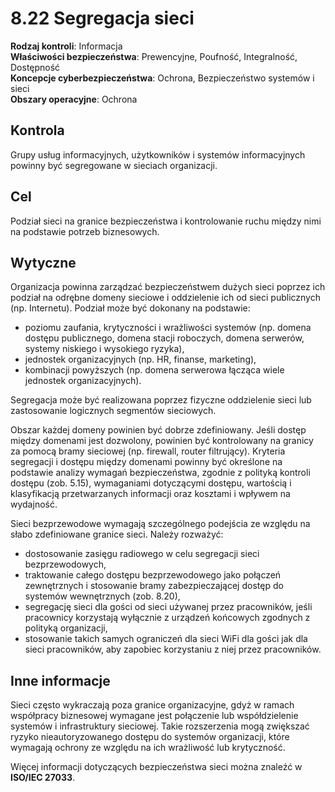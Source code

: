 # 8.22 Segregacja sieci

**Rodzaj kontroli**: Informacja  
**Właściwości bezpieczeństwa**: Prewencyjne, Poufność, Integralność, Dostępność  
**Koncepcje cyberbezpieczeństwa**: Ochrona, Bezpieczeństwo systemów i sieci  
**Obszary operacyjne**: Ochrona

## Kontrola

Grupy usług informacyjnych, użytkowników i systemów informacyjnych powinny być segregowane w sieciach organizacji.

## Cel

Podział sieci na granice bezpieczeństwa i kontrolowanie ruchu między nimi na podstawie potrzeb biznesowych.

## Wytyczne

Organizacja powinna zarządzać bezpieczeństwem dużych sieci poprzez ich podział na odrębne domeny sieciowe i oddzielenie ich od sieci publicznych (np. Internetu). Podział może być dokonany na podstawie:

- poziomu zaufania, krytyczności i wrażliwości systemów (np. domena dostępu publicznego, domena stacji roboczych, domena serwerów, systemy niskiego i wysokiego ryzyka),
- jednostek organizacyjnych (np. HR, finanse, marketing),
- kombinacji powyższych (np. domena serwerowa łącząca wiele jednostek organizacyjnych).

Segregacja może być realizowana poprzez fizyczne oddzielenie sieci lub zastosowanie logicznych segmentów sieciowych.

Obszar każdej domeny powinien być dobrze zdefiniowany. Jeśli dostęp między domenami jest dozwolony, powinien być kontrolowany na granicy za pomocą bramy sieciowej (np. firewall, router filtrujący). Kryteria segregacji i dostępu między domenami powinny być określone na podstawie analizy wymagań bezpieczeństwa, zgodnie z polityką kontroli dostępu (zob. 5.15), wymaganiami dotyczącymi dostępu, wartością i klasyfikacją przetwarzanych informacji oraz kosztami i wpływem na wydajność.

Sieci bezprzewodowe wymagają szczególnego podejścia ze względu na słabo zdefiniowane granice sieci. Należy rozważyć:

- dostosowanie zasięgu radiowego w celu segregacji sieci bezprzewodowych,
- traktowanie całego dostępu bezprzewodowego jako połączeń zewnętrznych i stosowanie bramy zabezpieczającej dostęp do systemów wewnętrznych (zob. 8.20),
- segregację sieci dla gości od sieci używanej przez pracowników, jeśli pracownicy korzystają wyłącznie z urządzeń końcowych zgodnych z polityką organizacji,
- stosowanie takich samych ograniczeń dla sieci WiFi dla gości jak dla sieci pracowników, aby zapobiec korzystaniu z niej przez pracowników.

## Inne informacje

Sieci często wykraczają poza granice organizacyjne, gdyż w ramach współpracy biznesowej wymagane jest połączenie lub współdzielenie systemów i infrastruktury sieciowej. Takie rozszerzenia mogą zwiększać ryzyko nieautoryzowanego dostępu do systemów organizacji, które wymagają ochrony ze względu na ich wrażliwość lub krytyczność.

Więcej informacji dotyczących bezpieczeństwa sieci można znaleźć w **ISO/IEC 27033**.

